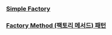 ### [Simple Factory](https://github.com/ParkJiwoon/PrivateStudy/blob/master/design-pattern/01_simple_factory.md)
### [Factory Method (팩토리 메서드) 패턴](https://github.com/ParkJiwoon/PrivateStudy/blob/master/design-pattern/02_factory-method.md)
